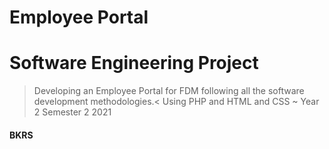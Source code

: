 # Employee Portal

# Software Engineering Project
>Developing an Employee Portal for FDM following all the software development methodologies.<
Using PHP and HTML and CSS
~ Year 2 Semester 2 2021

#### BKRS
